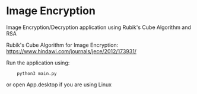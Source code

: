 # Image Encryption
Image Encryption/Decryption application using Rubik's Cube Algorithm and RSA

Rubik's Cube Algorithm for Image Encryption: https://www.hindawi.com/journals/jece/2012/173931/

Run the application using:
```
    python3 main.py
```
or open App.desktop if you are using Linux
